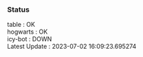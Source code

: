 ### Status


table : OK  
hogwarts : OK  
icy-bot : DOWN  
Latest Update : 2023-07-02 16:09:23.695274

